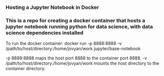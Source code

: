 ### Hosting a Jupyter Notebook in Docker
### This is a repo for creating a docker container that hosts a jupyter notebook running python for data science, with data science dependencies installed

To run the docker container: 
docker run -p 8888:8888 -v /path/to/host/directory:/home/jovyan/work jupyter/base-notebook

-p 8888:8888 maps the host port 8888 to the container port 8888.
-v /path/to/host/directory:/home/jovyan/work mounts the host directory to the container directory.
